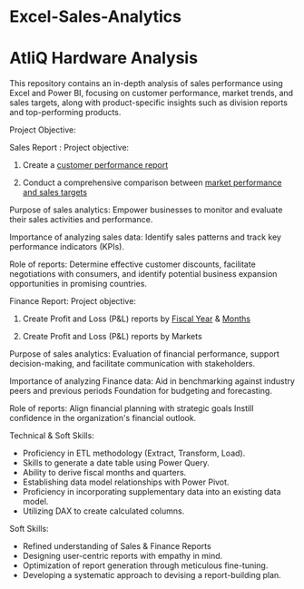 # Excel-Sales-Analytics

# AtliQ Hardware Analysis
This repository contains an in-depth analysis of sales performance using Excel and Power BI, focusing on customer performance, market trends, and sales targets, along with product-specific insights such as division reports and top-performing products.

 Project Objective:

Sales Report :
Project objective:

1. Create a [customer performance report](https://github.com/sampyk12/Excel--Sales--Analytics/blob/main/Customer%20Performance%20Report.pdf)

2. Conduct a comprehensive comparison between [market performance and sales targets](https://github.com/sampyk12/Excel--Sales--Analytics/blob/main/Market%20Performance%20vs%20Target%20Report.pdf)

Purpose of sales analytics: Empower businesses to monitor and evaluate their sales activities and performance.

Importance of analyzing sales data: Identify sales patterns and track key performance indicators (KPIs).

Role of reports: Determine effective customer discounts, facilitate negotiations with consumers, and identify potential business expansion opportunities in promising countries.

Finance Report:
Project objective:

1. Create Profit and Loss (P&L) reports by [Fiscal Year](https://github.com/sampyk12/Excel--Sales--Analytics/blob/main/P%26L%20Statement%20by%20Fiscal%20Year.pdf) & [Months](https://github.com/sampyk12/Excel--Sales--Analytics/blob/main/P%26L%20Statement%20by%20Months.pdf)

2. Create Profit and Loss (P&L) reports by Markets

Purpose of sales analytics: Evaluation of financial performance, support decision-making, and facilitate communication with stakeholders.

Importance of analyzing Finance data: Aid in benchmarking against industry peers and previous periods Foundation for budgeting and forecasting.

Role of reports: Align financial planning with strategic goals Instill confidence in the organization's financial outlook.

Technical & Soft Skills:
 - Proficiency in ETL methodology (Extract, Transform, Load).
 - Skills to generate a date table using Power Query.
 - Ability to derive fiscal months and quarters.
 - Establishing data model relationships with Power Pivot.
 - Proficiency in incorporating supplementary data into an existing data model.
 - Utilizing DAX to create calculated columns.

Soft Skills:
 - Refined understanding of Sales & Finance Reports
 - Designing user-centric reports with empathy in mind.
 - Optimization of report generation through meticulous fine-tuning.
 - Developing a systematic approach to devising a report-building plan.
